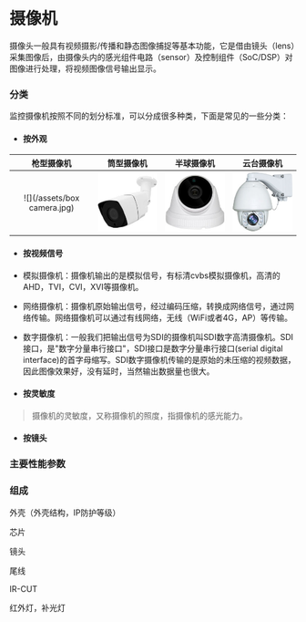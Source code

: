 # 摄像机

摄像头一般具有视频摄影/传播和静态图像捕捉等基本功能，它是借由镜头（lens）采集图像后，由摄像头内的感光组件电路（sensor）及控制组件（SoC/DSP）对图像进行处理，将视频图像信号输出显示。

### 分类

监控摄像机按照不同的划分标准，可以分成很多种类，下面是常见的一些分类：

* #### 按外观

| 枪型摄像机 | 筒型摄像机 | 半球摄像机 | 云台摄像机 |
| :---: | :---: | :---: | :---: |
| ![](/assets/box camera.jpg) | ![](/assets/bullet.jpg) | ![](/assets/dome.jpg) | ![](/assets/ptz.jpg) |

* #### 按视频信号
* 模拟摄像机：摄像机输出的是模拟信号，有标清cvbs模拟摄像机，高清的AHD，TVI，CVI，XVI等摄像机。

* 网络摄像机：摄像机原始输出信号，经过编码压缩，转换成网络信号，通过网络传输。网络摄像机可以通过有线网络，无线（WiFi或者4G，AP）等传输。

* 数字摄像机：一般我们把输出信号为SDI的摄像机叫SDI数字高清摄像机。SDI接口，是"数字分量串行接口"，SDI接口是数字分量串行接口\(serial digital interface\)的首字母缩写。SDI数字摄像机传输的是原始的未压缩的视频数据，因此图像效果好，没有延时，当然输出数据量也很大。

* #### 按灵敏度

> 摄像机的灵敏度，又称摄像机的照度，指摄像机的感光能力。

* #### 按镜头

### 主要性能参数

### 组成

外壳（外壳结构，IP防护等级）

芯片

镜头

尾线

IR-CUT

红外灯，补光灯

